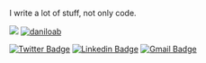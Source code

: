 I write a lot of stuff, not only code.


[![](https://github-readme-stats.vercel.app/api?username=sergjun&count_private=true&show_icons=true&contribs,prs&cache_seconds=86400&theme=midnight-purple)](https://github.com/anuraghazra/github-readme-stats)
[![daniloab](https://github-readme-stats.vercel.app/api/top-langs/?username=sergjun&layout=compact&theme=midnight-purple) ](https://github.com/anuraghazra/github-readme-stats) 


[![Twitter Badge](https://img.shields.io/badge/-@serjun-1da1f2?style=flat-square&labelColor=000000cc&logo=twitter&logoColor=white&link=https://twitter.com/sergjun)](https://twitter.com/sergjun) 
[![Linkedin Badge](https://img.shields.io/badge/-Sergio%20Junior-2867b2?style=flat-square&logo=Linkedin&logoColor=white&link=https://https://www.linkedin.com/in/sergio-junior-8518a6208/)](https://www.linkedin.com/in/sergio-junior-8518a6208/) 
[![Gmail Badge](https://img.shields.io/badge/-serrgio.madureira@gmail.com-FF1B1C?style=flat-square&logo=Gmail&logoColor=white&link=mailto:serrgio.madureira@gmail.com)](mailto:serrgio.madureira@gmail.com)


<!--
**sergjun/sergjun** is a ✨ _special_ ✨ repository because its `README.md` (this file) appears on your GitHub profile.

Here are some ideas to get you started:

- 🔭 I’m currently working on ...
- 🌱 I’m currently learning ...
- 👯 I’m looking to collaborate on ...
- 🤔 I’m looking for help with ...
- 💬 Ask me about ...
- 📫 How to reach me: ...
- 😄 Pronouns: ...
- ⚡ Fun fact: ...
-->
